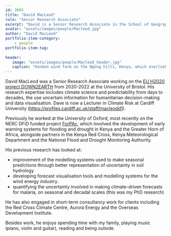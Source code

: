 ```yaml
---
id: 3065
title: "David MacLeod"
role: "Senior Research Associate"
excerpt: "David is a Senior Research Associate in the School of Geographical Sciences, University of Bristol."
avatar: "assets/images/people/Macleod.jpg"
author: "David MacLeod"
portfolio-item-category:
    - people
portfolio-item-tag:
    
header:
   image: "assets/images/people/Macleod_header.jpg"
   caption: "KenGen wind farm on the Ngong hills, Kenya, which overlooks the Rift Valley and is close to ICPAC"
---
```


David MacLeod was a Senior Research Associate working on the [EU H2020 project DOWN2EARTH](https://cordis.europa.eu/project/id/869550) from 2020-2022 at the University of Bristol. His research expertise includes climate science and predictability from days to decades, the use uncertain information for humanitarian decision-making and data visualisation. Dave is now a Lecturer in Climate Risk at Cardiff University (https://profiles.cardiff.ac.uk/staff/macleodd1).

Previously he worked at the University of Oxford, most recently on the NERC DFiD funded project [ForPAc](http://www.shear.org.uk/research/ForPAc.html), which involved the development of early warning systems for flooding and drought in Kenya and the Greater Horn of Africa, alongside partners in the Kenya Red Cross, Kenya Meteorological Department and the National Flood and Drought Monitoring Authority.

His previous research has looked at:
- improvement of the modelling systems used to make seasonal predictions through better representation of uncertainty in soil hydrology
- developing forecast visualisation tools and modelling systems for the wind energy industry.
- quantifying the uncertainty involved in making climate-driven forecasts for malaria, on seasonal and decadal scales (this was my PhD research)

He has also engaged in short-term consultancy work for clients including the Red Cross Climate Centre, Aurora Energy and the Overseas Development Institute.

Besides work, he enjoys spending time with my family, playing music (piano, violin and guitar), reading and being outside.


